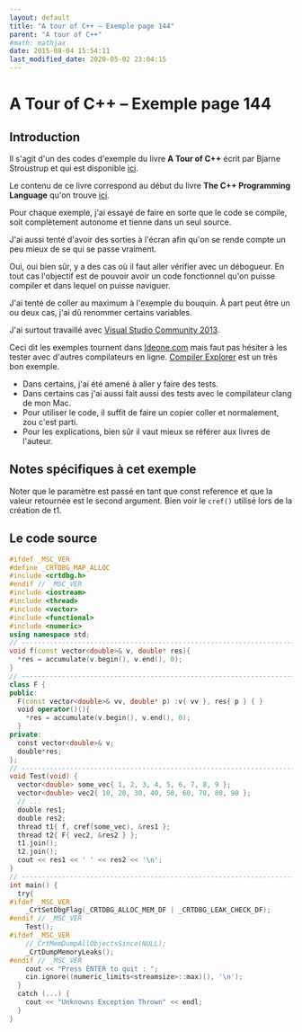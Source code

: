 ```yaml
---
layout: default
title: "A tour of C++ – Exemple page 144"
parent: "A tour of C++"
#math: mathjax
date: 2015-08-04 15:54:11
last_modified_date: 2020-05-02 23:04:15
---
```


# A Tour of C++ – Exemple page 144

## Introduction
Il s'agit d'un des codes d'exemple du livre **A Tour of C++** écrit par Bjarne Stroustrup et qui est disponible [ici](http://www.amazon.fr/Tour-C-Bjarne-Stroustrup/dp/0321958314/ref%3Dsr_1_1?ie=UTF8&qid=1416699327&sr=8-1&keywords=a+tour+of+c%2B%2B). 

Le contenu de ce livre correspond au début du livre **The C++ Programming Language** qu'on trouve [ici](http://www.amazon.fr/The-Programming-Language-Bjarne-Stroustrup/dp/0321563840/ref%3Dpd_sim_eb_3?ie=UTF8&refRID=0CR047TTJV1HA6CVA9XA).

Pour chaque exemple, j'ai essayé de faire en sorte que le code se compile, soit complètement autonome et tienne dans un seul source.

J'ai aussi tenté d'avoir des sorties à l'écran afin qu'on se rende compte un peu mieux de se qui se passe vraiment.

Oui, oui bien sûr, y a des cas où il faut aller vérifier avec un débogueur.
En tout cas l'objectif est de pouvoir avoir un code fonctionnel qu'on puisse compiler et dans lequel on puisse naviguer.

J'ai tenté de coller au maximum à l'exemple du bouquin. À part peut être un ou deux cas, j'ai dû renommer certains variables.

J'ai surtout travaillé avec [Visual Studio Community 2013](http://www.visualstudio.com/products/visual-studio-community-vs).

Ceci dit les exemples tournent dans [Ideone.com](http://ideone.com/) mais faut pas hésiter à les tester avec d'autres compilateurs en ligne. [Compiler Explorer](https://godbolt.org/) est un très bon exemple.

* Dans certains, j'ai été amené à aller y faire des tests.  
* Dans certains cas j'ai aussi fait aussi des tests avec le compilateur clang de mon Mac.  
* Pour utiliser le code, il suffit de faire un copier coller et normalement, zou c'est parti.  
* Pour les explications, bien sûr il vaut mieux se référer aux livres de l'auteur.  


## Notes spécifiques à cet exemple


Noter que le paramètre est passé en tant que const reference et que la valeur retournée est le second argument. Bien voir le `cref()` utilisé lors de la création de t1.



## Le code source

```cpp
#ifdef _MSC_VER
#define _CRTDBG_MAP_ALLOC
#include <crtdbg.h>
#endif // _MSC_VER
#include <iostream>
#include <thread>
#include <vector>
#include <functional>                                                           // cref()
#include <numeric>                                                              // accumulate
using namespace std;
// ----------------------------------------------------------------------------
void f(const vector<double>& v, double* res){                                   // take input from a const ref and place result in *res
  *res = accumulate(v.begin(), v.end(), 0);
}
// ----------------------------------------------------------------------------
class F {                                                                       // function object
public:
  F(const vector<double>& vv, double* p) :v{ vv }, res{ p } { }                 // take input from a const ref and place result in *res
  void operator()(){
    *res = accumulate(v.begin(), v.end(), 0);
  }
private:
  const vector<double>& v;                                                      // source of input
  double*res;                                                                   // target for output
};
// ----------------------------------------------------------------------------
void Test(void) {
  vector<double> some_vec{ 1, 2, 3, 4, 5, 6, 7, 8, 9 };
  vector<double> vec2{ 10, 20, 30, 40, 50, 60, 70, 80, 90 };
  // ...
  double res1;
  double res2;
  thread t1{ f, cref(some_vec), &res1 };                                        // cref onstructs a const reference_wrapper from an argument.
  thread t2{ F{ vec2, &res2 } };
  t1.join();
  t2.join();
  cout << res1 << ' ' << res2 << '\n';
}
// ----------------------------------------------------------------------------
int main() {
  try{
#ifdef _MSC_VER
    _CrtSetDbgFlag(_CRTDBG_ALLOC_MEM_DF | _CRTDBG_LEAK_CHECK_DF);
#endif // _MSC_VER
    Test();
#ifdef _MSC_VER
    //_CrtMemDumpAllObjectsSince(NULL);                                         // Begins the dump since the start of program execution
    _CrtDumpMemoryLeaks();
#endif // _MSC_VER
    cout << "Press ENTER to quit : ";
    cin.ignore((numeric_limits<streamsize>::max)(), '\n');
  }
  catch (...) {
    cout << "Unknowns Exception Thrown" << endl;
  }
}
```

